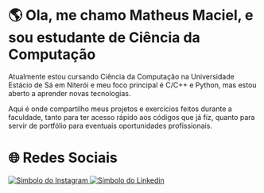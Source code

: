 
# :earth_americas: Ola, me chamo Matheus Maciel, e sou estudante de Ciência da Computação
Atualmente estou cursando Ciência da Computação na Universidade
Estácio de Sá em Niterói e meu foco principal é C/C++ e Python, mas estou aberto a aprender novas
tecnologias.

Aqui é onde compartilho meus projetos e exercícios feitos durante a faculdade, tanto para ter acesso rápido
aos códigos que já fiz, quanto para servir de portfólio para
eventuais oportunidades profissionais.

# :globe_with_meridians: Redes Sociais 

<a href="https://www.instagram.com/mxfalcao">
  <img src="https://camo.githubusercontent.com/3ad821fc2ec8e5389509e2262efe64bbab486ae3bfa9abf43bae910f1d3fc134/68747470733a2f2f696d672e736869656c64732e696f2f62616467652f496e7374616772616d2d2532334534343035462e7376673f6c6f676f3d496e7374616772616d266c6f676f436f6c6f723d7768697465" alt="Símbolo do Instagram" />
</a>
<a href="https://www.linkedin.com/in/matheusmaciel-25f99/">
  <img src="https://camo.githubusercontent.com/d94940866c98cb4fca5783c4e8ac95776d2f52df6bbf3d5ab9e30d76836f30ae/68747470733a2f2f696d672e736869656c64732e696f2f62616467652f4c696e6b6564496e2d2532333030373742352e7376673f6c6f676f3d6c696e6b6564696e266c6f676f436f6c6f723d7768697465" alt="Símbolo do Linkedin" />
</a>
